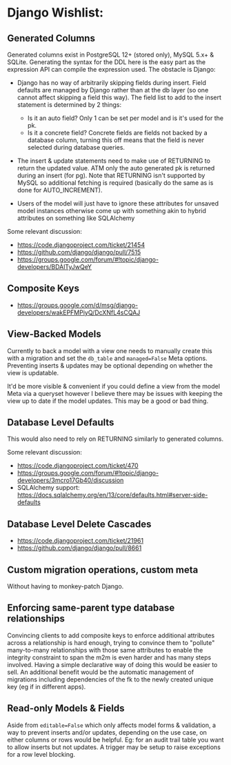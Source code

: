 Django Wishlist:
================

Generated Columns
-----------------

Generated columns exist in PostgreSQL 12+ (stored only), MySQL 5.x+ & SQLite. Generating the syntax for
the DDL here is the easy part as the expression API can compile the expression used.  The obstacle is Django:

 - Django has no way of arbitrarily skipping fields during insert.  Field defaults are managed by Django
   rather than at the db layer (so one cannot affect skipping a field this way).  The field list to add
   to the insert statement is determined by 2 things:
    - Is it an auto field?  Only 1 can be set per model and is it's used for the pk.
    - Is it a concrete field?  Concrete fields are fields not backed by a database column, turning this off
      means that the field is never selected during database queries.

 - The insert & update statements need to make use of RETURNING to return the updated value.  ATM only
   the auto generated pk is returned during an insert (for pg).  Note that RETURNING isn't supported by
   MySQL so additional fetching is required (basically do the same as is done for AUTO_INCREMENT).

 - Users of the model will just have to ignore these attributes for unsaved model instances otherwise
   come up with something akin to hybrid attributes on something like SQLAlchemy
 
Some relevant discussion:
 - https://code.djangoproject.com/ticket/21454
 - https://github.com/django/django/pull/7515
 - https://groups.google.com/forum/#!topic/django-developers/BDAlTyJwQeY
 
 
Composite Keys
--------------

 - https://groups.google.com/d/msg/django-developers/wakEPFMPiyQ/DcXNfL4sCQAJ


View-Backed Models
------------------

Currently to back a model with a view one needs to manually create this with a migration and set the `db_table` and
`managed=False` Meta options.  Preventing inserts & updates may be optional depending on whether the view is updatable.

It'd be more visible & convenient if you could define a view from the model Meta via a queryset however I believe there
may be issues with keeping the view up to date if the model updates.  This may be a good or bad thing.


Database Level Defaults
-----------------------

This would also need to rely on RETURNING similarly to generated columns.

Some relevant discussion:
 - https://code.djangoproject.com/ticket/470
 - https://groups.google.com/forum/#!topic/django-developers/3mcro17Gb40/discussion
 - SQLAlchemy support: https://docs.sqlalchemy.org/en/13/core/defaults.html#server-side-defaults


Database Level Delete Cascades
------------------------------

 - https://code.djangoproject.com/ticket/21961
 - https://github.com/django/django/pull/8661


Custom migration operations, custom meta
----------------------------------------

Without having to monkey-patch Django.


Enforcing same-parent type database relationships
-------------------------------------------------

Convincing clients to add composite keys to enforce additional attributes across a relationship is hard enough,
trying to convince them to "pollute" many-to-many relationships with those same attributes to enable the 
integrity constraint to span the m2m is even harder and has many steps involved.  Having a simple declarative
way of doing this would be easier to sell.  An additional benefit would be the automatic management of migrations
including dependencies of the fk to the newly created unique key (eg if in different apps).


Read-only Models & Fields
-------------------------

Aside from `editable=False` which only affects model forms & validation, a way to prevent inserts and/or updates,
depending on the use case, on either columns or rows would be helpful.  Eg: for an audit trail table you want to
allow inserts but not updates.  A trigger may be setup to raise exceptions for a row level blocking.
